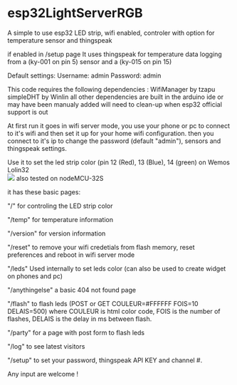 # esp32LightServerRGB

A simple to use esp32 LED strip, wifi enabled, controler with option for temperature sensor and thingspeak

if enabled in /setup page
It uses thingspeak for temperature data logging from a (ky-001 on pin 5) sensor and a (ky-015 on pin 15)


Default settings:
Username: admin
Password: admin


This code requires the following dependencies :
WifiManager by tzapu
simpleDHT by Winlin
all other dependencies are built in the arduino ide
or may have been manualy added will need to clean-up when esp32 official support is out


At first run it goes in wifi server mode, you use your phone or pc to connect to it's wifi
and then set it up for your home wifi configuration. then you connect to it's ip to 
change the password (default "admin"), sensors and thingspeak settings.

Use it to set the led strip color (pin 12 (Red), 13 (Blue), 14 (green) on Wemos Lolin32 <br><img src="https://img1.banggood.com/thumb/view/oaupload/banggood/images/2A/7E/7c9a8c11-4420-4946-a25b-bf6994016020.jpg" />
also tested on nodeMCU-32S

it has these basic pages:

"/" for controling the LED strip color

"/temp" for temperature information

"/version" for version information

"/reset" to remove your wifi credetials from flash memory, reset preferences and reboot in wifi server mode

"/leds" Used internally to set leds color (can also be used to create widget on phones and pc)

"/anythingelse" a basic 404 not found page

"/flash" to flash leds (POST or GET COULEUR=#FFFFFF FOIS=10 DELAIS=500)
  where COULEUR is html color code, FOIS is the number of flashes, DELAIS is the delay in ms between flash.
  
"/party" for a page with post form to flash leds
 
"/log" to see latest visitors

"/setup" to set your password, thingspeak API KEY and channel #.


Any input are welcome !
